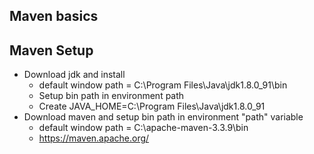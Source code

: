 Maven basics 
------------
Maven Setup
------------
 * Download jdk and install 
	- default window path  = C:\Program Files\Java\jdk1.8.0_91\bin
	- Setup bin path in environment path 
	- Create JAVA_HOME=C:\Program Files\Java\jdk1.8.0_91
* Download maven and setup bin path in environment "path" variable  
	- default window path = C:\apache-maven-3.3.9\bin
	- https://maven.apache.org/

